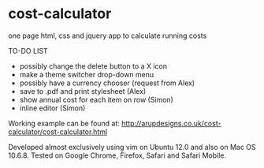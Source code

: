 cost-calculator
===============

one page html, css and jquery app to calculate running costs

TO-DO LIST
- possibly change the delete button to a X icon
- make a theme switcher drop-down menu
- possibly have a currency chooser (request from Alex)
- save to .pdf and print stylesheet (Alex)
- show annual cost for each item on row (Simon)
- inline editor (Simon)

Working example can be found at:
<http://arupdesigns.co.uk/cost-calculator/cost-calculator.html>

Developed almost exclusively using vim on Ubuntu 12.0 and also on Mac OS 10.6.8.
Tested on Google Chrome, Firefox, Safari and Safari Mobile. 
